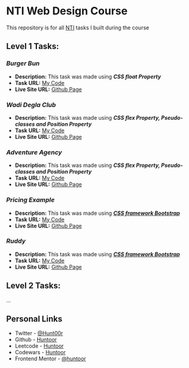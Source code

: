 # NTI Web Design Course

This repository is for all [NTI](https://www.nti.sci.eg/dey/) tasks I built during the course


## Level 1 Tasks:

### *Burger Bun*
- **Description:** This task was made using ***CSS float Property***
- **Task URL:** [My Code](https://github.com/huntoor/NTI-Course/tree/main/Level-1/Burger-Bun)
- **Live Site URL:** [Github Page](https://huntoor.github.io/NTI-Course/Level-1/Burger-Bun)

### *Wadi Degla Club*
- **Description:** This task was made using ***CSS flex Property, Pseudo-classes and  Position Property***
- **Task URL:** [My Code](https://github.com/huntoor/NTI-Course/tree/main/Level-1/Wadi-Degla)
- **Live Site URL:** [Github Page](https://huntoor.github.io/NTI-Course/Level-1/Wadi-Degla)

### *Adventure Agency*
- **Description:** This task was made using ***CSS flex Property, Pseudo-classes and  Position Property***
- **Task URL:** [My Code](https://github.com/huntoor/NTI-Course/tree/main/Level-1/Adventure-Agency)
- **Live Site URL:** [Github Page](https://huntoor.github.io/NTI-Course/Level-1/Adventure-Agency)

### *Pricing Example*
- **Description:** This task was made using ***[CSS framework Bootstrap](https://getbootstrap.com)***
- **Task URL:** [My Code](https://github.com/huntoor/NTI-Course/tree/main/Level-1/Pricing-example)
- **Live Site URL:** [Github Page](https://huntoor.github.io/NTI-Course/Level-1/Pricing-example)

### *Ruddy*
- **Description:** This task was made using ***[CSS framework Bootstrap](https://getbootstrap.com)***
- **Task URL:** [My Code](https://github.com/huntoor/NTI-Course/tree/main/Level-1/Ruddy)
- **Live Site URL:** [Github Page](https://huntoor.github.io/NTI-Course/Level-1/Ruddy)


## Level 2 Tasks:
...

## Personal Links

- Twitter - [@Hunt00r](https://twitter.com/Hunt00r)
- Github - [Huntoor](https://github.com/huntoor)
- Leetcode - [Huntoor](https://leetcode.com/huntoor)
- Codewars - [Huntoor](https://www.codewars.com/users/huntoor)
- Frontend Mentor - [@huntoor](https://www.frontendmentor.io/profile/huntoor)